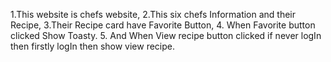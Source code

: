 1.This website is chefs website,
2.This six chefs Information and their Recipe,
3.Their Recipe card have Favorite Button,
4. When Favorite button clicked Show Toasty.
5. And When View recipe button clicked if never logIn then firstly logIn then show view recipe. 